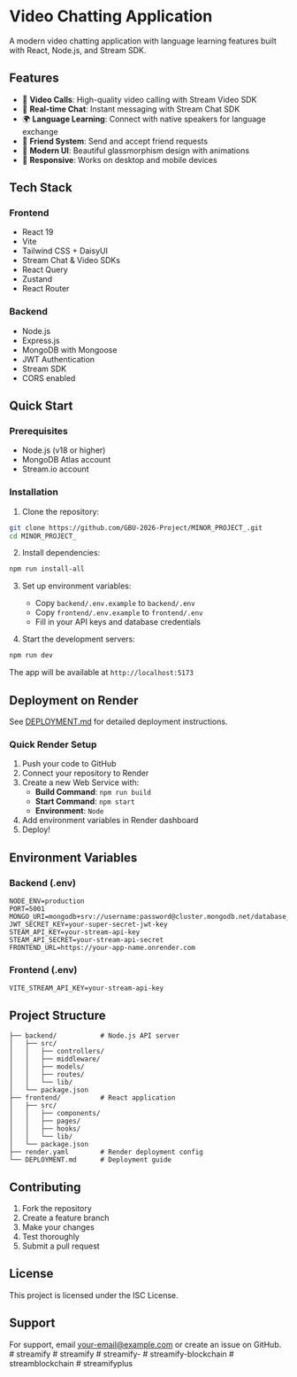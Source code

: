 # Video Chatting Application

A modern video chatting application with language learning features built with React, Node.js, and Stream SDK.

## Features

- 🎥 **Video Calls**: High-quality video calling with Stream Video SDK
- 💬 **Real-time Chat**: Instant messaging with Stream Chat SDK
- 🌍 **Language Learning**: Connect with native speakers for language exchange
- 👥 **Friend System**: Send and accept friend requests
- 🎨 **Modern UI**: Beautiful glassmorphism design with animations
- 📱 **Responsive**: Works on desktop and mobile devices

## Tech Stack

### Frontend
- React 19
- Vite
- Tailwind CSS + DaisyUI
- Stream Chat & Video SDKs
- React Query
- Zustand
- React Router

### Backend
- Node.js
- Express.js
- MongoDB with Mongoose
- JWT Authentication
- Stream SDK
- CORS enabled

## Quick Start

### Prerequisites
- Node.js (v18 or higher)
- MongoDB Atlas account
- Stream.io account

### Installation

1. Clone the repository:
```bash
git clone https://github.com/GBU-2026-Project/MINOR_PROJECT_.git
cd MINOR_PROJECT_
```

2. Install dependencies:
```bash
npm run install-all
```

3. Set up environment variables:
   - Copy `backend/.env.example` to `backend/.env`
   - Copy `frontend/.env.example` to `frontend/.env`
   - Fill in your API keys and database credentials

4. Start the development servers:
```bash
npm run dev
```

The app will be available at `http://localhost:5173`

## Deployment on Render

See [DEPLOYMENT.md](./DEPLOYMENT.md) for detailed deployment instructions.

### Quick Render Setup

1. Push your code to GitHub
2. Connect your repository to Render
3. Create a new Web Service with:
   - **Build Command**: `npm run build`
   - **Start Command**: `npm start`
   - **Environment**: `Node`
4. Add environment variables in Render dashboard
5. Deploy!

## Environment Variables

### Backend (.env)
```env
NODE_ENV=production
PORT=5001
MONGO_URI=mongodb+srv://username:password@cluster.mongodb.net/database_name
JWT_SECRET_KEY=your-super-secret-jwt-key
STEAM_API_KEY=your-stream-api-key
STEAM_API_SECRET=your-stream-api-secret
FRONTEND_URL=https://your-app-name.onrender.com
```

### Frontend (.env)
```env
VITE_STREAM_API_KEY=your-stream-api-key
```

## Project Structure

```
├── backend/           # Node.js API server
│   ├── src/
│   │   ├── controllers/
│   │   ├── middleware/
│   │   ├── models/
│   │   ├── routes/
│   │   └── lib/
│   └── package.json
├── frontend/          # React application
│   ├── src/
│   │   ├── components/
│   │   ├── pages/
│   │   ├── hooks/
│   │   └── lib/
│   └── package.json
├── render.yaml        # Render deployment config
└── DEPLOYMENT.md      # Deployment guide
```

## Contributing

1. Fork the repository
2. Create a feature branch
3. Make your changes
4. Test thoroughly
5. Submit a pull request

## License

This project is licensed under the ISC License.

## Support

For support, email your-email@example.com or create an issue on GitHub.
#   s t r e a m i f y  
 #   s t r e a m i f y  
 #   s t r e a m i f y -  
 #   s t r e a m i f y - b l o c k c h a i n  
 #   s t r e a m b l o c k c h a i n  
 #   s t r e a m i f y p l u s  
 